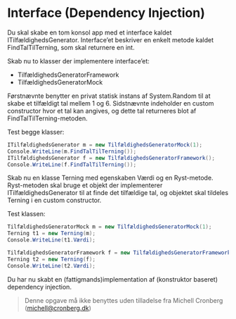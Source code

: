 ﻿# Interface (Dependency Injection)

Du skal skabe en tom konsol app med et interface kaldet ITilfældighedsGenerator. Interface’et beskriver en enkelt metode kaldet FindTalTilTerning, som skal returnere en int.

Skab nu to klasser der implementere interface’et:
* TilfældighedsGeneratorFramework
* TilfældighedsGeneratorMock

Førstnævnte benytter en privat statisk instans af System.Random til at skabe et tilfældigt tal mellem 1 og 6. Sidstnævnte indeholder en custom constructor hvor et tal kan angives, og dette tal returneres blot af FindTalTilTerning-metoden.

Test begge klasser:

```csharp
ITilfældighedsGenerator m = new TilfældighedsGeneratorMock(1);
Console.WriteLine(m.FindTalTilTerning());
ITilfældighedsGenerator f = new TilfældighedsGeneratorFramework();
Console.WriteLine(f.FindTalTilTerning());
```

Skab nu en klasse Terning med egenskaben Værdi og en Ryst-metode. Ryst-metoden skal bruge et objekt der implementerer ITilfældighedsGenerator til at finde det tilfældige tal, og objektet skal tildeles Terning i en custom constructor.

Test klassen:

```csharp
TilfældighedsGeneratorMock m = new TilfældighedsGeneratorMock(1);
Terning t1 = new Terning(m);
Console.WriteLine(t1.Værdi);

TilfældighedsGeneratorFramework f = new TilfældighedsGeneratorFramework();
Terning t2 = new Terning(f);
Console.WriteLine(t2.Værdi);
```

Du har nu skabt en (fattigmands)implementation af (konstruktor baseret) dependency injection.

<!-- footerstart -->
> Denne opgave må ikke benyttes uden tilladelse fra Michell Cronberg (michell@cronberg.dk)
<!-- footerslut -->